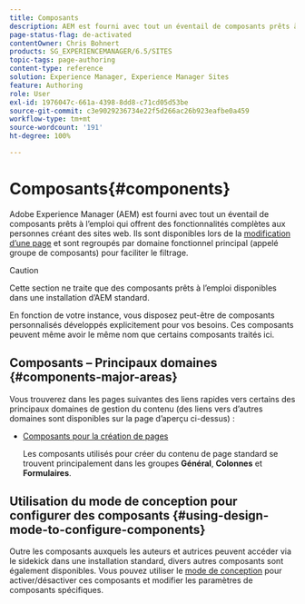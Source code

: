 ```yaml
---
title: Composants
description: AEM est fourni avec tout un éventail de composants prêts à l’emploi qui procurent des fonctionnalités complètes aux créateurs de sites web.
page-status-flag: de-activated
contentOwner: Chris Bohnert
products: SG_EXPERIENCEMANAGER/6.5/SITES
topic-tags: page-authoring
content-type: reference
solution: Experience Manager, Experience Manager Sites
feature: Authoring
role: User
exl-id: 1976047c-661a-4398-8dd8-c71cd05d53be
source-git-commit: c3e9029236734e22f5d266ac26b923eafbe0a459
workflow-type: tm+mt
source-wordcount: '191'
ht-degree: 100%

---
```


# Composants{#components}

Adobe Experience Manager (AEM) est fourni avec tout un éventail de composants prêts à l’emploi qui offrent des fonctionnalités complètes aux personnes créant des sites web. Ils sont disponibles lors de la [modification d’une page](/help/sites-classic-ui-authoring/classic-page-author-edit-content.md) et sont regroupés par domaine fonctionnel principal (appelé groupe de composants) pour faciliter le filtrage.

>[!CAUTION]
>
>Cette section ne traite que des composants prêts à l’emploi disponibles dans une installation d’AEM standard.
>
>En fonction de votre instance, vous disposez peut-être de composants personnalisés développés explicitement pour vos besoins. Ces composants peuvent même avoir le même nom que certains composants traités ici.

## Composants – Principaux domaines {#components-major-areas}

Vous trouverez dans les pages suivantes des liens rapides vers certains des principaux domaines de gestion du contenu (des liens vers d’autres domaines sont disponibles sur la page d’aperçu ci-dessus) :

* [Composants pour la création de pages](/help/sites-classic-ui-authoring/classic-page-author-edit-mode.md)

  Les composants utilisés pour créer du contenu de page standard se trouvent principalement dans les groupes **Général**, **Colonnes** et **Formulaires**.

## Utilisation du mode de conception pour configurer des composants {#using-design-mode-to-configure-components}

Outre les composants auxquels les auteurs et autrices peuvent accéder via le sidekick dans une installation standard, divers autres composants sont également disponibles. Vous pouvez utiliser le [mode de conception](/help/sites-classic-ui-authoring/classic-page-author-design-mode.md#enable-disable-components) pour activer/désactiver ces composants et modifier les paramètres de composants spécifiques.
